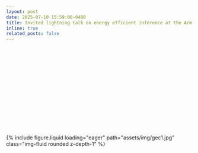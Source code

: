 ```yaml
---
layout: post
date: 2025-07-10 15:59:00-0400
title: Invited lightning talk on energy efficient inference at the Arm Global Engineering Conference in Birmingham, UK.
inline: true
related_posts: false
---
```


<style>
.square {
  aspect-ratio: 1 / 1;     /* keep square automatically */
  width: 100%;             /* responsive */
  overflow: hidden;        /* hide cropped overflow */
  display: flex;
  align-items: center;
  justify-content: center;
}

.square img {
  width: 100%;
  height: 100%;
  object-fit: cover;       /* crop to square */
}
</style>

<div class="row mt-3">
  <div class="col-sm mt-3 mt-md-0">
    <div class="square">
      {% include figure.liquid loading="eager" path="assets/img/gec1.jpg" class="img-fluid rounded z-depth-1" %}
    </div>
  </div>
</div>